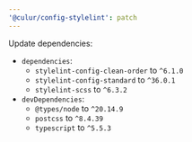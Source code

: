 ```yaml
---
'@culur/config-stylelint': patch
---
```


Update dependencies:

- `dependencies`:
  - `stylelint-config-clean-order` to `^6.1.0`
  - `stylelint-config-standard` to `^36.0.1`
  - `stylelint-scss` to `^6.3.2`
- `devDependencies`:
  - `@types/node` to `^20.14.9`
  - `postcss` to `^8.4.39`
  - `typescript` to `^5.5.3`
